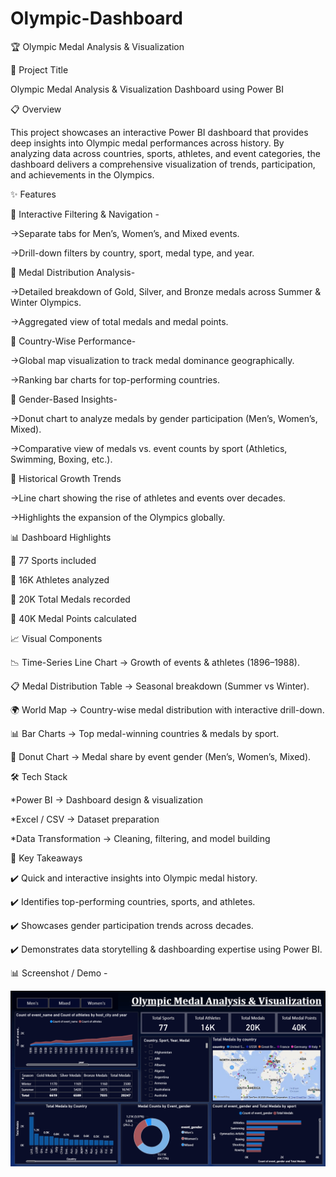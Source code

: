 # Olympic-Dashboard
🏆 Olympic Medal Analysis & Visualization

📌 Project Title

Olympic Medal Analysis & Visualization Dashboard using Power BI

📋 Overview

This project showcases an interactive Power BI dashboard that provides deep insights into Olympic medal performances across history. By analyzing data across countries, sports, athletes, and event categories, the dashboard delivers a comprehensive visualization of trends, participation, and achievements in the Olympics.


✨ Features

🔹 Interactive Filtering & Navigation -

->Separate tabs for Men’s, Women’s, and Mixed events.

->Drill-down filters by country, sport, medal type, and year.

🔹 Medal Distribution Analysis-

->Detailed breakdown of Gold, Silver, and Bronze medals across Summer & Winter Olympics.

->Aggregated view of total medals and medal points.

🔹 Country-Wise Performance-

->Global map visualization to track medal dominance geographically.

->Ranking bar charts for top-performing countries.

🔹 Gender-Based Insights-

->Donut chart to analyze medals by gender participation (Men’s, Women’s, Mixed).

->Comparative view of medals vs. event counts by sport (Athletics, Swimming, Boxing, etc.).

🔹 Historical Growth Trends

->Line chart showing the rise of athletes and events over decades.

->Highlights the expansion of the Olympics globally.


📊 Dashboard Highlights

📌 77 Sports included

📌 16K Athletes analyzed

📌 20K Total Medals recorded

📌 40K Medal Points calculated

📈 Visual Components

📉 Time-Series Line Chart → Growth of events & athletes (1896–1988).

📋 Medal Distribution Table → Seasonal breakdown (Summer vs Winter).

🌍 World Map → Country-wise medal distribution with interactive drill-down.

📊 Bar Charts → Top medal-winning countries & medals by sport.

🥇 Donut Chart → Medal share by event gender (Men’s, Women’s, Mixed).


🛠️ Tech Stack

*Power BI → Dashboard design & visualization

*Excel / CSV → Dataset preparation

*Data Transformation → Cleaning, filtering, and model building


🚀 Key Takeaways

✔️ Quick and interactive insights into Olympic medal history.

✔️ Identifies top-performing countries, sports, and athletes.

✔️ Showcases gender participation trends across decades.

✔️ Demonstrates data storytelling & dashboarding expertise using Power BI.

📊 Screenshot / Demo -

![Dashboard Preview](https://github.com/Kanchandhote015/Olympic-Dashboard/blob/main/olympic%20dashboard%20overview.png)

